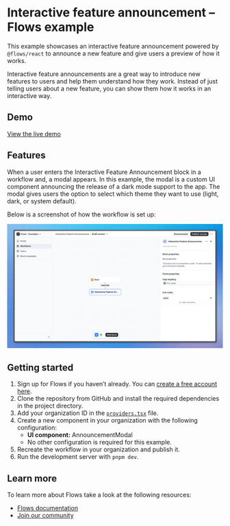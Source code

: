 # Interactive feature announcement – Flows example

This example showcases an interactive feature announcement powered by `@flows/react` to announce a new feature and give users a preview of how it works.

Interactive feature announcements are a great way to introduce new features to users and help them understand how they work. Instead of just telling users about a new feature, you can show them how it works in an interactive way.

## Demo

[View the live demo](https://flows.sh/examples/interactive-feature-announcement)

## Features

When a user enters the Interactive Feature Announcement block in a workflow and, a modal appears. In this example, the modal is a custom UI component announcing the release of a dark mode support to the app. The modal gives users the option to select which theme they want to use (light, dark, or system default).

Below is a screenshot of how the workflow is set up:

![Workflow](./workflow.png)

## Getting started

1. Sign up for Flows if you haven’t already. You can [create a free account here](https://app.flows.sh/signup).
2. Clone the repository from GitHub and install the required dependencies in the project directory.
3. Add your organization ID in the [`providers.tsx`](./src/app/providers.tsx) file.
4. Create a new component in your organization with the following configuration:
   - **UI component:** AnnouncementModal
   - No other configuration is required for this example.
5. Recreate the workflow in your organization and publish it.
6. Run the development server with `pnpm dev`.

## Learn more

To learn more about Flows take a look at the following resources:

- [Flows documentation](https://flows.sh/docs)
- [Join our community](https://flows.sh/join-slack)
